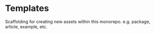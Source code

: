 # Templates

Scaffolding for creating new assets within this monorepo. e.g. package, article, example, etc.
